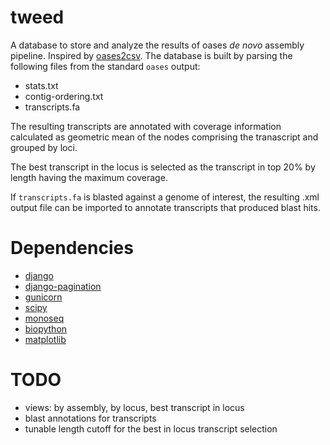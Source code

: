 tweed
=====

A database to store and analyze the results of oases *de novo*
assembly pipeline. Inspired by [oases2csv](https://code.google.com/p/oases-to-csv/wiki/oases2csvwiki). 
The database is built by parsing the following files from the standard ``oases`` output:

   - stats.txt
   - contig-ordering.txt
   - transcripts.fa

The resulting transcripts are annotated with coverage information
calculated as geometric mean of the nodes comprising the tranascript and
grouped by loci.

The best transcript in the locus is selected as the transcript in top 20%
by length having the maximum coverage.

If ``transcripts.fa`` is blasted against a genome of interest, the
resulting .xml output file can be imported to annotate transcripts that
produced blast hits.

Dependencies
============

- [django](http://www.djangoproject.com)
- [django-pagination](https://github.com/ericflo/django-pagination.git)
- [gunicorn](http://gunicorn.org)
- [scipy](http://www.scipy.org/)
- [monoseq](https://github.com/martijnvermaat/monoseq)
- [biopython](http://biopython.org)
- [matplotlib](http://matplotlib.org)
 
TODO
====

   - views: by assembly, by locus, best transcript in locus
   - blast annotations for transcripts
   - tunable length cutoff for the best in locus transcript selection
